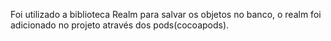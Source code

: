 Foi utilizado a biblioteca Realm para salvar os objetos no banco, o realm foi adicionado no projeto através dos pods(cocoapods).
